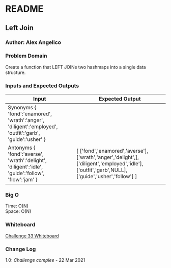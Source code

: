 # README

## Left Join

### Author: Alex Angelico

### Problem Domain

Create a function that LEFT JOINs two hashmaps into a single data structure.

### Inputs and Expected Outputs

Input | Expected Output
----- | ---------------
Synonyms { 'fond':'enamored', 'wrath':'anger', 'diligent':'employed', 'outfit':'garb', 'guide':'usher' } |
Antonyms { 'fond':'averse', 'wrath':'delight', 'diligent':'idle', 'guide':'follow', 'flow':'jam' } | [ ['fond','enamored','averse'], ['wrath','anger','delight',], ['diligent','employed','idle'], ['outfit','garb',NULL], ['guide','usher','follow'] ]

### Big O

Time: O(N)  
Space: O(N)

### Whiteboard

[Challenge 33 Whiteboard](whiteboard_left_join.md)

### Change Log

1.0: *Challenge complee* - 22 Mar 2021
